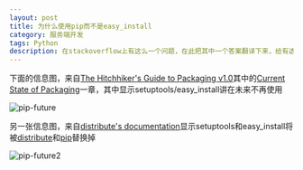 ```yaml
---
layout: post
title: 为什么使用pip而不是easy_install
category: 服务端开发
tags: Python
description: 在stackoverflow上有这么一个问题，在此把其中一个答案翻译下来，给有选择恐惧症的少年们一些帮助~
---
```


下面的信息图，来自[The Hitchhiker's Guide to Packaging v1.0](http://guide.python-distribute.org/index.html)其中的[Current State of Packaging](http://guide.python-distribute.org/introduction.html#current-state-of-packaging)一章，其中显示setuptools/easy_install讲在未来不再使用

![pip-future](http://7u2ho6.com1.z0.glb.clouddn.com/tech-pip-future.jpg)

另一张信息图，来自[distribute's documentation](http://packages.python.org/distribute/)显示setuptools和easy_install将被[distribute](http://packages.python.org/distribute/)和[pip](http://pip.openplans.org/)替换掉

![pip-future2](http://7u2ho6.com1.z0.glb.clouddn.com/tech-pip-future2.png)
